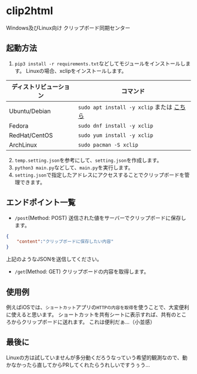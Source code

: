 # clip2html
Windows及びLinux向け クリップボード同期センター

## 起動方法
1. `pip3 install -r requirements.txt`などしてモジュールをインストールします。
Linuxの場合、xclipをインストールします。

ディストリビューション|コマンド
---|---
Ubuntu/Debian|`sudo apt install -y xclip` または [こちら](apt:xclip)
Fedora|`sudo dnf install -y xclip`
RedHat/CentOS|`sudo yum install -y xclip`
ArchLinux|`sudo pacman -S xclip`

2. `temp.setting.json`を参考にして、`setting.json`を作成します。
3. `python3 main.py`などして、`main.py`を実行します。
4. `setting.json`で指定したアドレスにアクセスすることでクリップボードを管理できます。

## エンドポイント一覧
- `/post`(Method: POST)
送信された値をサーバーでクリップボードに保存します。
```json
{
    "content":"クリップボードに保存したい内容"
}
```
上記のようなJSONを送信してください。

- `/get`(Method: GET)
クリップボードの内容を取得します。

## 使用例
例えばiOSでは、`ショートカット`アプリの`HTTPの内容を取得`を使うことで、大変便利に使えると思います。
ショートカットを共有シートに表示すれば、共有のところからクリップボードに送れます。
これは便利だぁ...（小並感）

## 最後に
Linuxの方は試していませんが多分動くだろうなっていう希望的観測なので、動かなかったら直してからPRしてくれたらうれしいですうぅう...
